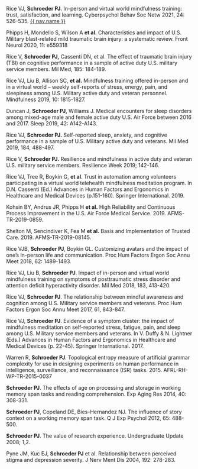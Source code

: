 Rice VJ, **Schroeder PJ.** In-person and virtual world mindfulness training: trust, satisfaction, and learning. Cyberpsychol Behav Soc Netw 2021, 24: 526-535.  <a href="{{https://github.com/pjschroeder/Publications/blob/main/Rice_2021_In%20Person%20and%20Virtual%20World%20Mindfulness%20Training%20Trust%20Satisfaction%20and%20Learning.pdf }}" target="_blank">{{ nav.name }}</a> 

Phipps H, Mondello S, Wilson A **et al.** Characteristics and impact of U.S. Military blast-related mild traumatic brain injury: a systematic review. Front Neurol 2020, 11: e559318

Rice V, **Schroeder PJ,** Cassenti DN, et al. The effect of traumatic brain injury (TBI) on cognitive performance in a sample of active duty U.S. military service members. Mil Med, 185: 184-189.

Rice VJ, Liu B, Allison SC, **et al.** Mindfulness training offered in-person and in a virtual world – weekly self-reports of stress, energy, pain, and sleepiness among U.S. Military active duty and veteran personnel. Mindfulness 2019, 10: 1815-1827. 

Duncan J, **Schroeder PJ,** Williams J. Medical encounters for sleep disorders among mixed-age male and female active duty U.S. Air Force between 2016 and 2017. Sleep 2019, 42: A142-A143. 

Rice VJ, **Schroeder PJ.** Self-reported sleep, anxiety, and cognitive performance in a sample of U.S. Military active duty and veterans. Mil Med 2019, 184, 488-497. 

Rice V, **Schroeder PJ.** Resilience and mindfulness in active duty and veteran U.S. military service members. Resilience Week 2019; 142-146.

Rice VJ, Tree R, Boykin G, **et al**. Trust in automation among volunteers participating in a virtual world telehealth mindfulness meditation program. In D.N. Cassenti (Ed.) Advances in Human Factors and Ergonomics in Healthcare and Medical Devices (p.151-160). Springer International. 2019.

Kohsin BY, Andrus JR, Phipps H **et al.** High Reliability and Continuous Process Improvement in the U.S. Air Force Medical Service. 2019. AFMS-TR-2019-0859.

Shelton M, Sencindiver K, Fea M **et al.** Basis and Implementation of Trusted Care. 2019. AFMS-TR-2019-08145.

Rice VJB, **Schroeder PJ**, Boykin GL. Customizing avatars and the impact of one’s in-person life and communication. Proc Hum Factors Ergon Soc Annu Meet 2018, 62: 1489-1493. 

Rice VJ, Liu B, **Schroeder PJ**. Impact of in-person and virtual world mindfulness training on symptoms of posttraumatic stress disorder and attention deficit hyperactivity disorder. Mil Med 2018, 183, 413-420. 

Rice VJ, **Schroeder PJ**. The relationship between mindful awareness and cognition among U.S. Military service members and veterans. Proc Hum Factors Ergon Soc Annu Meet 2017, 61, 843-847. 

Rice VJ, **Schroeder PJ**. Evidence of a symptom cluster: the impact of mindfulness meditation on self-reported stress, fatigue, pain, and sleep among U.S. Military service members and veterans. In V. Duffy & N. Lightner (Eds.) Advances in Human Factors and Ergonomics in Healthcare and Medical Devices (p. 22-45). Springer International. 2017. 

Warren R, **Schroeder PJ**. Topological entropy measure of artificial grammar complexity for use in designing experiments on human performance in intelligence, surveillance, and reconnaissance (ISR) tasks. 2015. AFRL-RH-WP-TR-2015-0037 

**Schroeder PJ**. The effects of age on processing and storage in working memory span tasks and reading comprehension. Exp Aging Res 2014, 40: 308-331. 

**Schroeder PJ**, Copeland DE, Bies-Hernandez NJ. The influence of story context on a working memory span task. Q J Exp Psychol 2012, 65: 488-500. 

**Schroeder PJ**. The value of research experience. Undergraduate Update 2008; 1,2. 

Pyne JM, Kuc EJ, **Schroeder PJ** et al. Relationship between perceived stigma and depression severity. J Nerv Ment Dis 2004, 192: 278-283.
